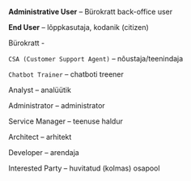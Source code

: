 **Administrative User** – Bürokratt back-office user

**End User** – lõppkasutaja, kodanik (citizen)

Bürokratt -

`CSA (Customer Support Agent)` – nõustaja/teenindaja

`Chatbot Trainer` – chatboti treener

Analyst – analüütik

Administrator – administrator

Service Manager – teenuse haldur

Architect – arhitekt

Developer – arendaja

Interested Party – huvitatud (kolmas) osapool
